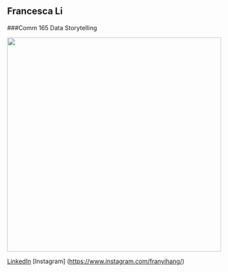 ## Francesca Li

###Comm 165 Data Storytelling

<img src="https://github.com/Francesca0320/francesca0320.github.io/files/11581010/ID.photo.pdf" width="500" >

[LinkedIn](linkedin.com/in/francesca-yihang-li)
[Instagram] (https://www.instagram.com/franyihang/)
